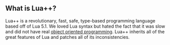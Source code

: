 ## What is Lua++?
Lua++ is a revolutionary, fast, safe, type-based programming language based off of Lua 5.1. We loved Lua syntax but hated the fact that it was slow and did not have real [object oriented programming](https://en.wikipedia.org/wiki/Object-oriented_programming). Lua++ inherits all of the great features of Lua and patches all of its inconsistencies.
